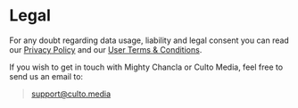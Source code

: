 # Legal
For any doubt regarding data usage, liability and legal consent you can read our [Privacy Policy](/legal/privacy-policy.md) and our [User Terms & Conditions](/legal/terms-conditions.md). 

If you wish to get in touch with Mighty Chancla or Culto Media, feel free to send us an email to:

> support@culto.media
